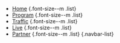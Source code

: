 - [Home](/) {.font-size--m .list} 
- [Program](/program) {.font-size--m .list} 
- [Traffic](#) {.font-size--m .list} 
- [Live](#) {.font-size--m .list} 
- [Partner](#) {.font-size--m .list} 
{.navbar-list}
